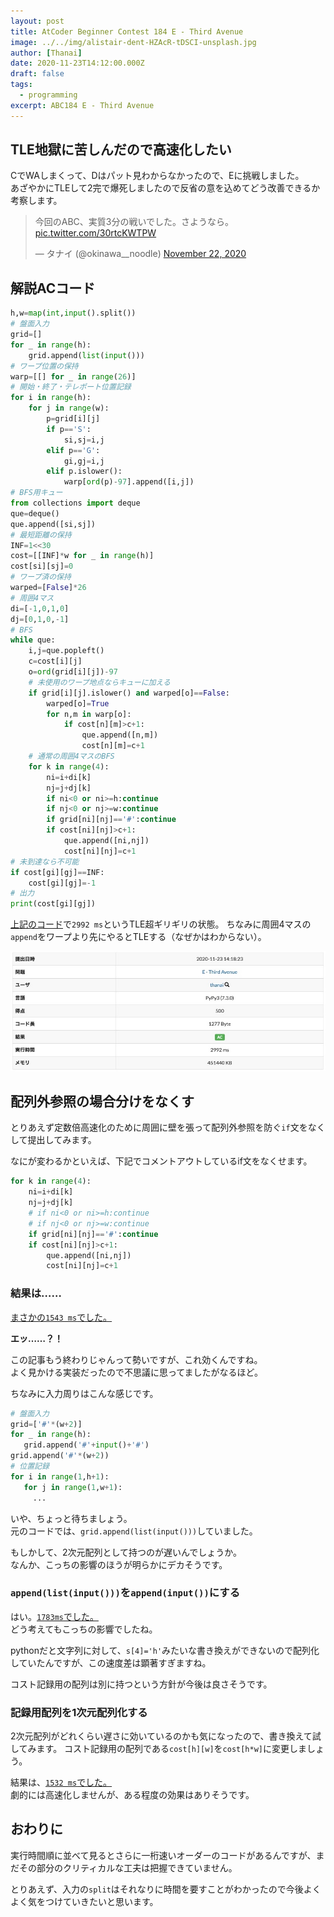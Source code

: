 ```yaml
---
layout: post
title: AtCoder Beginner Contest 184 E - Third Avenue
image: ../../img/alistair-dent-HZAcR-tDSCI-unsplash.jpg
author: [Thanai]
date: 2020-11-23T14:12:00.000Z
draft: false
tags:
  - programming
excerpt: ABC184 E - Third Avenue
---
```


## TLE地獄に苦しんだので高速化したい

CでWAしまくって、Dはパット見わからなかったので、Eに挑戦しました。  
あざやかにTLEして2完で爆死しましたので反省の意を込めてどう改善できるか考察します。

<blockquote class="twitter-tweet"><p lang="ja" dir="ltr">今回のABC、実質3分の戦いでした。さようなら。 <a href="https://t.co/30rtcKWTPW">pic.twitter.com/30rtcKWTPW</a></p>&mdash; タナイ (@okinawa__noodle) <a href="https://twitter.com/okinawa__noodle/status/1330508579560943617?ref_src=twsrc%5Etfw">November 22, 2020</a></blockquote>

## 解説ACコード

```py
h,w=map(int,input().split())
# 盤面入力
grid=[]
for _ in range(h):
    grid.append(list(input()))
# ワープ位置の保持
warp=[[] for _ in range(26)]
# 開始・終了・テレポート位置記録
for i in range(h):
    for j in range(w):
        p=grid[i][j]
        if p=='S':
            si,sj=i,j
        elif p=='G':
            gi,gj=i,j
        elif p.islower():
            warp[ord(p)-97].append([i,j])
# BFS用キュー
from collections import deque
que=deque()
que.append([si,sj])
# 最短距離の保持
INF=1<<30
cost=[[INF]*w for _ in range(h)]
cost[si][sj]=0
# ワープ済の保持
warped=[False]*26
# 周囲4マス
di=[-1,0,1,0]
dj=[0,1,0,-1]
# BFS
while que:
    i,j=que.popleft()
    c=cost[i][j]
    o=ord(grid[i][j])-97
    # 未使用のワープ地点ならキューに加える
    if grid[i][j].islower() and warped[o]==False:
        warped[o]=True
        for n,m in warp[o]:
            if cost[n][m]>c+1:
                que.append([n,m])
                cost[n][m]=c+1
    # 通常の周囲4マスのBFS
    for k in range(4):
        ni=i+di[k]
        nj=j+dj[k]
        if ni<0 or ni>=h:continue
        if nj<0 or nj>=w:continue
        if grid[ni][nj]=='#':continue
        if cost[ni][nj]>c+1:
            que.append([ni,nj])
            cost[ni][nj]=c+1
# 未到達なら不可能
if cost[gi][gj]==INF:
    cost[gi][gj]=-1
# 出力
print(cost[gi][gj])
```

[上記のコード](https://atcoder.jp/contests/abc184/submissions/18362614)で`2992 ms`というTLE超ギリギリの状態。
ちなみに周囲4マスの`append`をワープより先にやるとTLEする（なぜかはわからない）。

![img](../../img/2020/11/abc184_e_submission.jpg)

## 配列外参照の場合分けをなくす

とりあえず定数倍高速化のために周囲に壁を張って配列外参照を防ぐ`if`文をなくして提出してみます。

なにが変わるかといえば、下記でコメントアウトしているif文をなくせます。

```py
for k in range(4):
    ni=i+di[k]
    nj=j+dj[k]
    # if ni<0 or ni>=h:continue
    # if nj<0 or nj>=w:continue
    if grid[ni][nj]=='#':continue
    if cost[ni][nj]>c+1:
        que.append([ni,nj])
        cost[ni][nj]=c+1
```

### 結果は……

[まさかの`1543 ms`でした。](https://atcoder.jp/contests/abc184/submissions/18363587)

**エッ……？！**

この記事もう終わりじゃんって勢いですが、これ効くんですね。  
 よく見かける実装だったので不思議に思ってましたがなるほど。

ちなみに入力周りはこんな感じです。

```py
# 盤面入力
grid=['#'*(w+2)]
for _ in range(h):
   grid.append('#'+input()+'#')
grid.append('#'*(w+2))
# 位置記録
for i in range(1,h+1):
   for j in range(1,w+1):
     ...
```

いや、ちょっと待ちましょう。  
元のコードでは、`grid.append(list(input()))`していました。

もしかして、2次元配列として持つのが遅いんでしょうか。  
なんか、こっちの影響のほうが明らかにデカそうです。

### `append(list(input()))`を`append(input())`にする

はい。[`1783ms`でした。](https://atcoder.jp/contests/abc184/submissions/18363747)  
どう考えてもこっちの影響でしたね。

pythonだと文字列に対して、`s[4]='h'`みたいな書き換えができないので配列化していたんですが、この速度差は顕著すぎますね。

コスト記録用の配列は別に持つという方針が今後は良さそうです。

### 記録用配列を1次元配列化する

2次元配列がどれくらい遅さに効いているのかも気になったので、書き換えて試してみます。
コスト記録用の配列である`cost[h][w]`を`cost[h*w]`に変更しましょう。

結果は、[`1532 ms`でした。](https://atcoder.jp/contests/abc184/submissions/18363972)  
劇的には高速化しませんが、ある程度の効果はありそうです。

## おわりに

実行時間順に並べて見るとさらに一桁速いオーダーのコードがあるんですが、まだその部分のクリティカルな工夫は把握できていません。

とりあえず、入力の`split`はそれなりに時間を要すことがわかったので今後よくよく気をつけていきたいと思います。
